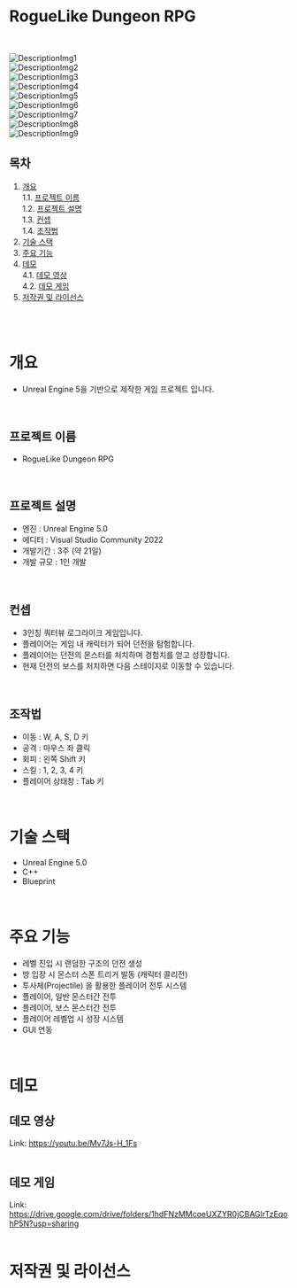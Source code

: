 RogueLike Dungeon RPG
========================
<br/>

![DescriptionImg1](./Image/004.jpg)<br/>
![DescriptionImg2](./Image/005.jpg)<br/>
![DescriptionImg3](./Image/006.jpg)<br/>
![DescriptionImg4](./Image/007.jpg)<br/>
![DescriptionImg5](./Image/008.jpg)<br/>
![DescriptionImg6](./Image/009.jpg)<br/>
![DescriptionImg7](./Image/010.jpg)<br/>
![DescriptionImg8](./Image/011.jpg)<br/>
![DescriptionImg9](./Image/012.jpg)<br/>

## 목차
1. [개요](#개요)<br/>
  1.1. [프로젝트 이름](#프로젝트-이름)<br/>
  1.2. [프로젝트 설명](#프로젝트-설명)<br/>
  1.3. [컨셉](#컨셉)<br/>
  1.4. [조작법](법조작법)<br/>
2. [기술 스택](#기술-스택)<br/>
3. [주요 기능](#주요-기능)<br/>
4. [데모](#데모)<br/>
  4.1. [데모 영상](#데모-영상)<br/>
  4.2. [데모 게임](#데모-게임)<br/>
 5. [저작권 및 라이선스](#저작권-및-라이선스)<br/>
 <br/>
 <br/>
 
# 개요
* Unreal Engine 5을 기반으로 제작한 게임 프로젝트 입니다.
<br/>

## 프로젝트 이름
* RogueLike Dungeon RPG
<br/>

## 프로젝트 설명
* 엔진      : Unreal Engine 5.0
* 에디터    : Visual Studio Community 2022
* 개발기간  : 3주 (약 21일)
* 개발 규모 : 1인 개발
<br/>

## 컨셉
* 3인칭 쿼터뷰 로그라이크 게임입니다.
* 플레이어는 게임 내 캐릭터가 되어 던전을 탐험합니다.
* 플레이어는 던전의 몬스터를 처치하며 경험치를 얻고 성장합니다.
* 현재 던전의 보스를 처치하면 다음 스테이지로 이동할 수 있습니다.
<br/>

## 조작법
* 이동 : W, A, S, D 키
* 공격 : 마우스 좌 클릭
* 회피 : 왼쪽 Shift 키
* 스킬 : 1, 2, 3, 4 키
* 플레이어 상태창 : Tab 키
<br/>

# 기술 스택
* Unreal Engine 5.0
* C++
* Blueprint
<br/>

# 주요 기능
* 레벨 진입 시 랜덤한 구조의 던전 생성
* 방 입장 시 몬스터 스폰 트리거 발동 (캐릭터 콜리전)
* 투사체(Projectile) 을 활용한 플레이어 전투 시스템
* 플레이어, 일반 몬스터간 전투
* 플레이어, 보스 몬스터간 전투
* 플레이어 레벨업 시 성장 시스템
* GUI 연동
<br/>

# 데모
## 데모 영상  
Link: <https://youtu.be/Mv7Js-H_1Fs>
<br/>
<br/>

## 데모 게임  
Link: <https://drive.google.com/drive/folders/1hdFNzMMcoeUXZYR0jCBAGlrTzEqohP5N?usp=sharing>
<br/>
<br/>

# 저작권 및 라이선스
<br/>
<br/>
